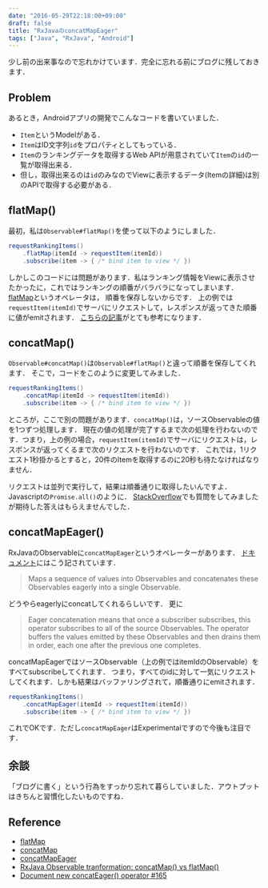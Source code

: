 ```yaml
---
date: "2016-05-29T22:18:00+09:00"
draft: false
title: "RxJavaのconcatMapEager"
tags: ["Java", "RxJava", "Android"]
---
```


少し前の出来事なので忘れかけています．完全に忘れる前にブログに残しておきます．

## Problem

あるとき，Androidアプリの開発でこんなコードを書いていました．

- `Item`というModelがある．
- `Item`はID文字列`id`をプロパティとしてもっている．
- `Item`のランキングデータを取得するWeb APIが用意されていて`Item`の`id`の一覧が取得出来る．
- 但し，取得出来るのは`id`のみなのでViewに表示するデータ(Itemの詳細)は別のAPIで取得する必要がある．

## flatMap()

最初，私は`Observable#flatMap()`を使って以下のようにしました．

```.java
requestRankingItems()
    .flatMap(itemId -> requestItem(itemId))
    .subscribe(item -> { /* bind item to view */ })
```

しかしこのコードには問題があります．私はランキング情報をViewに表示させたかったに，これではランキングの順番がバラバラになってしまいます．
[flatMap](http://reactivex.io/documentation/operators/flatmap.html)というオペレータは，
順番を保存しないからです．
上の例では`requestItem(itemId)`でサーバにリクエストして，レスポンスが返ってきた順番に値がemitされます．
[こちらの記事](http://fernandocejas.com/2015/01/11/rxjava-observable-tranformation-concatmap-vs-flatmap/)がとても参考になります．

## concatMap()

`Observable#concatMap()`は`Observable#flatMap()`と違って順番を保存してくれます．
そこで，コードをこのように変更してみました．

```.java
requestRankingItems()
    .concatMap(itemId -> requestItem(itemId))
    .subscribe(item -> { /* bind item to view */ })
```

ところが，ここで別の問題があります．`concatMap()`は，ソースObservableの値を1つずつ処理します．
現在の値の処理が完了するまで次の処理を行わないのです．つまり，上の例の場合，`requestItem(itemId)`でサーバにリクエストは，レスポンスが返ってくるまで次のリクエストを行わないのです．
これでは，1リクエスト1秒掛かるとすると，20件のItemを取得するのに20秒も待たなければなりません．

リクエストは並列で実行して，結果は順番通りに取得したいんですよ．
Javascriptの`Promise.all()`のように．
[StackOverflow](http://stackoverflow.com/questions/35339190/is-there-a-way-like-promise-all-in-rxjava)でも質問をしてみましたが期待した答えはもらえませんでした．

## concatMapEager()

RxJavaのObservableに`concatMapEager`というオペレーターがあります．
[ドキュメント](http://reactivex.io/RxJava/javadoc/rx/Observable.html#concatMapEager(rx.functions.Func1))にはこう記されています．
> Maps a sequence of values into Observables and concatenates these Observables eagerly into a single Observable.

どうやらeagerlyにconcatしてくれるらしいです．
更に

> Eager concatenation means that once a subscriber subscribes, this operator subscribes to all of the source Observables. The operator buffers the values emitted by these Observables and then drains them in order, each one after the previous one completes.

concatMapEagerではソースObservable（上の例ではitemIdのObservable）をすべてsubscribeしてくれます．
つまり，すべてのidに対して一気にリクエストしてくれます．しかも結果はバッファリングされて，順番通りにemitされます．

```.java
requestRankingItems()
    .concatMapEager(itemId -> requestItem(itemId))
    .subscribe(item -> { /* bind item to view */ })
```

これでOKです．ただし`concatMapEager`はExperimentalですので今後も注目です．

## 余談
「ブログに書く」という行為をすっかり忘れて暮らしていました．アウトプットはきちんと習慣化したいものですね．

## Reference
- [flatMap](http://reactivex.io/RxJava/javadoc/rx/Observable.html#flatMap(rx.functions.Func1))
- [concatMap](http://reactivex.io/RxJava/javadoc/rx/Observable.html#concatMap(rx.functions.Func1))
- [concatMapEager](http://reactivex.io/RxJava/javadoc/rx/Observable.html#concatMapEager(rx.functions.Func1))
- [RxJava Observable tranformation: concatMap() vs flatMap()](http://fernandocejas.com/2015/01/11/rxjava-observable-tranformation-concatmap-vs-flatmap/)
- [Document new concatEager() operator #165](https://github.com/ReactiveX/reactivex.github.io/issues/165)
